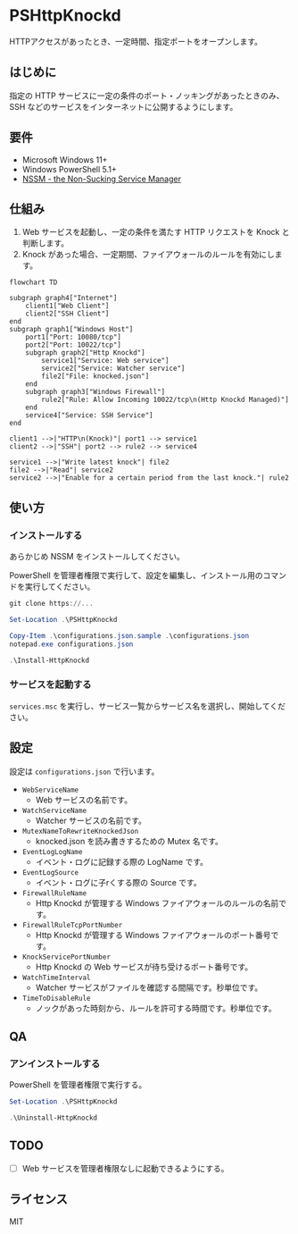 # PSHttpKnockd

HTTPアクセスがあったとき、一定時間、指定ポートをオープンします。

## はじめに

指定の HTTP サービスに一定の条件のポート・ノッキングがあったときのみ、
SSH などのサービスをインターネットに公開するようにします。

## 要件

- Microsoft Windows 11+
- Windows PowerShell 5.1+
- [NSSM - the Non-Sucking Service Manager](https://nssm.cc/)

## 仕組み

1. Web サービスを起動し、一定の条件を満たす HTTP リクエストを Knock と判断します。
1. Knock があった場合、一定期間、ファイアウォールのルールを有効にします。

```mermaid
flowchart TD

subgraph graph4["Internet"]
    client1["Web Client"]
    client2["SSH Client"]
end
subgraph graph1["Windows Host"]
    port1["Port: 10080/tcp"]
    port2["Port: 10022/tcp"]
    subgraph graph2["Http Knockd"]
        service1["Service: Web service"]
        service2["Service: Watcher service"]
        file2["File: knocked.json"]
    end
    subgraph graph3["Windows Firewall"]
        rule2["Rule: Allow Incoming 10022/tcp\n(Http Knockd Managed)"]
    end
    service4["Service: SSH Service"]
end

client1 -->|"HTTP\n(Knock)"| port1 --> service1
client2 -->|"SSH"| port2 --> rule2 --> service4

service1 -->|"Write latest knock"| file2
file2 -->|"Read"| service2
service2 -->|"Enable for a certain period from the last knock."| rule2
```

## 使い方

### インストールする

あらかじめ NSSM をインストールしてください。

PowerShell を管理者権限で実行して、設定を編集し、インストール用のコマンドを実行してください。

```powershell
git clone https://...

Set-Location .\PSHttpKnockd

Copy-Item .\configurations.json.sample .\configurations.json
notepad.exe configurations.json

.\Install-HttpKnockd
```

### サービスを起動する

`services.msc` を実行し、サービス一覧からサービス名を選択し、開始してください。

## 設定

設定は `configurations.json` で行います。

- `WebServiceName`
    - Web サービスの名前です。
- `WatchServiceName`
    - Watcher サービスの名前です。
- `MutexNameToRewriteKnockedJson`
    - knocked.json を読み書きするための Mutex 名です。
- `EventLogLogName`
    - イベント・ログに記録する際の LogName です。
- `EventLogSource`
    - イベント・ログに子rくする際の Source です。
- `FirewallRuleName`
    - Http Knockd が管理する Windows ファイアウォールのルールの名前です。
- `FirewallRuleTcpPortNumber`
    - Http Knockd が管理する Windows ファイアウォールのポート番号です。
- `KnockServicePortNumber`
    - Http Knockd の Web サービスが待ち受けるポート番号です。
- `WatchTimeInterval`
    - Watcher サービスがファイルを確認する間隔です。秒単位です。
- `TimeToDisableRule`
    - ノックがあった時刻から、ルールを許可する時間です。秒単位です。

## QA

### アンインストールする

PowerShell を管理者権限で実行する。

```powershell
Set-Location .\PSHttpKnockd

.\Uninstall-HttpKnockd
```

## TODO

- [ ] Web サービスを管理者権限なしに起動できるようにする。

## ライセンス

MIT